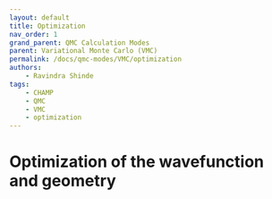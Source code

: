 ```yaml
---
layout: default
title: Optimization
nav_order: 1
grand_parent: QMC Calculation Modes
parent: Variational Monte Carlo (VMC)
permalink: /docs/qmc-modes/VMC/optimization
authors:
    - Ravindra Shinde
tags:
    - CHAMP
    - QMC
    - VMC
    - optimization
---
```


# Optimization of the wavefunction and geometry

